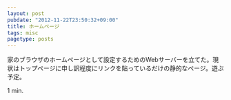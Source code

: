 ```yaml
---
layout: post
pubdate: "2012-11-22T23:50:32+09:00"
title: ホームページ
tags: misc
pagetype: posts
---
```

家のブラウザのホームページとして設定するためのWebサーバーを立てた。現状はトップページに申し訳程度にリンクを貼っているだけの静的なページ。遊ぶ予定。

1 min.
